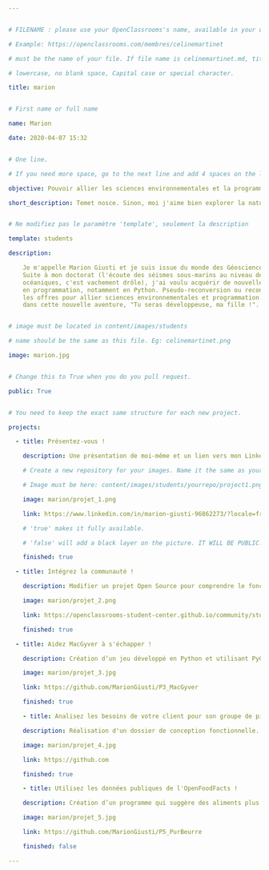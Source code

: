```yaml
---


# FILENAME : please use your OpenClassrooms's name, available in your url.

# Example: https://openclassrooms.com/membres/celinemartinet

# must be the name of your file. If file name is celinemartinet.md, title is celinemartinet.

# lowercase, no blank space, Capital case or special character.

title: marion


# First name or full name

name: Marion

date: 2020-04-07 15:32


# One line.

# If you need more space, go to the next line and add 4 spaces on the left, as in 'description'.

objective: Pouvoir allier les sciences environnementales et la programmation Python !

short_description: Temet nosce. Sinon, moi j'aime bien explorer la nature ou des nouveaux domaines.


# Ne modifiez pas le paramètre 'template', seulement la description

template: students

description:

    Je m'appelle Marion Giusti et je suis issue du monde des Géosciences marines. 
    Suite à mon doctorat (l'écoute des séismes sous-marins au niveau des dorsales
    océaniques, c'est vachement drôle), j'ai voulu acquérir de nouvelles compétences
    en programmation, notamment en Python. Pseudo-reconversion ou reconversion selon 
    les offres pour allier sciences environnementales et programmation. Me voilà donc 
    dans cette nouvelle aventure, "Tu seras développeuse, ma fille !".


# image must be located in content/images/students

# name should be the same as this file. Eg: celinemartinet.png

image: marion.jpg


# Change this to True when you do you pull request.

public: True


# You need to keep the exact same structure for each new project.

projects:

  - title: Présentez-vous !

    description: Une présentation de moi-même et un lien vers mon LinkedIn.

    # Create a new repository for your images. Name it the same as your nickname and profile picture.

    # Image must be here: content/images/students/yourrepo/project1.png

    image: marion/projet_1.png

    link: https://www.linkedin.com/in/marion-giusti-96862273/?locale=fr_FR

    # 'true' makes it fully available.

    # 'false' will add a black layer on the picture. IT WILL BE PUBLIC!

    finished: true

  - title: Intégrez la communauté !

    description: Modifier un projet Open Source pour comprendre le fonctionnement de Git, de Github et des PRs. 

    image: marion/projet_2.png

    link: https://openclassrooms-student-center.github.io/community/students/marion.html

    finished: true

  - title: Aidez MacGyver à s'échapper !

    description: Création d’un jeu développé en Python et utilisant PyGame.

    image: marion/projet_3.jpg

    link: https://github.com/MarionGiusti/P3_MacGyver

    finished: true

    - title: Analisez les besoins de votre client pour son groupe de pizzerias !

    description: Réalisation d'un dossier de conception fonctionnelle.

    image: marion/projet_4.jpg

    link: https://github.com

    finished: true

    - title: Utilisez les données publiques de l'OpenFoodFacts !

    description: Création d’un programme qui suggère des aliments plus sains à ceux rentrés par l'utilisateur.

    image: marion/projet_5.jpg

    link: https://github.com/MarionGiusti/P5_PurBeurre

    finished: false

---
```


